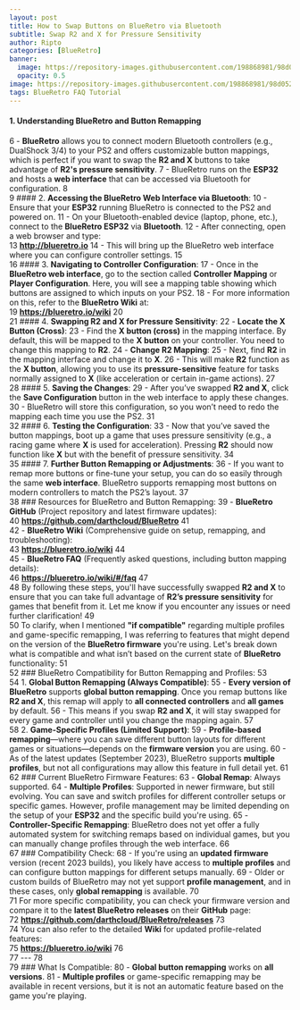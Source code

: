```yaml
---
layout: post
title: How to Swap Buttons on BlueRetro via Bluetooth
subtitle: Swap R2 and X for Pressure Sensitivity
author: Ripto
categories: [BlueRetro]
banner: 
  image: https://repository-images.githubusercontent.com/198868981/98d05272-da79-4387-97af-7aaa665b2ff9
  opacity: 0.5
image: https://repository-images.githubusercontent.com/198868981/98d05272-da79-4387-97af-7aaa665b2ff9
tags: BlueRetro FAQ Tutorial
---
```


#### 1. **Understanding BlueRetro and Button Remapping**
6	   - **BlueRetro** allows you to connect modern Bluetooth controllers (e.g., DualShock 3/4) to your PS2 and offers customizable button mappings, which is perfect if you want to swap the **R2 and X** buttons to take advantage of **R2's pressure sensitivity**.
7	   - BlueRetro runs on the **ESP32** and hosts a **web interface** that can be accessed via Bluetooth for configuration.
8	
9	#### 2. **Accessing the BlueRetro Web Interface via Bluetooth**:
10	   - Ensure that your **ESP32** running BlueRetro is connected to the PS2 and powered on.
11	   - On your Bluetooth-enabled device (laptop, phone, etc.), connect to the **BlueRetro ESP32** via **Bluetooth**.
12	   - After connecting, open a web browser and type:  
13	     **http://blueretro.io**
14	   - This will bring up the BlueRetro web interface where you can configure controller settings.
15	
16	#### 3. **Navigating to Controller Configuration**:
17	   - Once in the **BlueRetro web interface**, go to the section called **Controller Mapping** or **Player Configuration**. Here, you will see a mapping table showing which buttons are assigned to which inputs on your PS2.
18	   - For more information on this, refer to the **BlueRetro Wiki** at:  
19	     **https://blueretro.io/wiki**
20	
21	#### 4. **Swapping R2 and X for Pressure Sensitivity**:
22	   - **Locate the X Button (Cross)**: 
23	     - Find the **X button (cross)** in the mapping interface. By default, this will be mapped to the **X button** on your controller. You need to change this mapping to **R2**.
24	   - **Change R2 Mapping**:
25	     - Next, find **R2** in the mapping interface and change it to **X**. 
26	     - This will make **R2** function as the **X button**, allowing you to use its **pressure-sensitive** feature for tasks normally assigned to **X** (like acceleration or certain in-game actions).
27	
28	#### 5. **Saving the Changes**:
29	   - After you’ve swapped **R2 and X**, click the **Save Configuration** button in the web interface to apply these changes.
30	   - BlueRetro will store this configuration, so you won’t need to redo the mapping each time you use the PS2.
31	
32	#### 6. **Testing the Configuration**:
33	   - Now that you’ve saved the button mappings, boot up a game that uses pressure sensitivity (e.g., a racing game where **X** is used for acceleration). Pressing **R2** should now function like **X** but with the benefit of pressure sensitivity.
34	
35	#### 7. **Further Button Remapping or Adjustments**:
36	   - If you want to remap more buttons or fine-tune your setup, you can do so easily through the same **web interface**. BlueRetro supports remapping most buttons on modern controllers to match the PS2’s layout.
37	
38	### Resources for BlueRetro and Button Remapping:
39	- **BlueRetro GitHub** (Project repository and latest firmware updates):  
40	  **https://github.com/darthcloud/BlueRetro**
41	  
42	- **BlueRetro Wiki** (Comprehensive guide on setup, remapping, and troubleshooting):  
43	  **https://blueretro.io/wiki**
44	
45	- **BlueRetro FAQ** (Frequently asked questions, including button mapping details):  
46	  **https://blueretro.io/wiki/#/faq**
47	
48	By following these steps, you'll have successfully swapped **R2 and X** to ensure that you can take full advantage of **R2’s pressure sensitivity** for games that benefit from it. Let me know if you encounter any issues or need further clarification!
49	
50	To clarify, when I mentioned **"if compatible"** regarding multiple profiles and game-specific remapping, I was referring to features that might depend on the version of the **BlueRetro firmware** you're using. Let's break down what is compatible and what isn’t based on the current state of **BlueRetro** functionality:
51	
52	### BlueRetro Compatibility for Button Remapping and Profiles:
53	
54	1. **Global Button Remapping (Always Compatible)**:
55	   - **Every version of BlueRetro** supports **global button remapping**. Once you remap buttons like **R2 and X**, this remap will apply to **all connected controllers** and **all games** by default.
56	   - This means if you swap **R2 and X**, it will stay swapped for every game and controller until you change the mapping again.
57	
58	2. **Game-Specific Profiles (Limited Support)**:
59	   - **Profile-based remapping**—where you can save different button layouts for different games or situations—depends on the **firmware version** you are using.
60	   - As of the latest updates (September 2023), BlueRetro supports **multiple profiles**, but not all configurations may allow this feature in full detail yet.
61	
62	   ### Current BlueRetro Firmware Features:
63	   - **Global Remap**: Always supported.
64	   - **Multiple Profiles**: Supported in newer firmware, but still evolving. You can save and switch profiles for different controller setups or specific games. However, profile management may be limited depending on the setup of your **ESP32** and the specific build you're using.
65	   - **Controller-Specific Remapping**: BlueRetro does not yet offer a fully automated system for switching remaps based on individual games, but you can manually change profiles through the web interface.
66	
67	### Compatibility Check:
68	- If you're using an **updated firmware** version (recent 2023 builds), you likely have access to **multiple profiles** and can configure button mappings for different setups manually.
69	- Older or custom builds of BlueRetro may not yet support **profile management**, and in these cases, only **global remapping** is available.
70	  
71	For more specific compatibility, you can check your firmware version and compare it to the **latest BlueRetro releases** on their **GitHub** page:  
72	**https://github.com/darthcloud/BlueRetro/releases**
73	
74	You can also refer to the detailed **Wiki** for updated profile-related features:  
75	**https://blueretro.io/wiki**
76	
77	---
78	
79	### What Is Compatible:
80	- **Global button remapping** works on **all versions**.
81	- **Multiple profiles** or game-specific remapping may be available in recent versions, but it is not an automatic feature based on the game you're playing.
